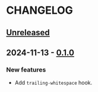 # CHANGELOG

## [Unreleased]

## 2024-11-13 - [0.1.0]

### New features

- Add `trailing-whitespace` hook.

[Unreleased]: https://github.com/pre-commit-bin/pre-commit-bin-hooks/compare/v0.1.0...main
[0.1.0]: https://github.com/pre-commit-bin/pre-commit-bin-hooks/compare/77e4b9bd...340da045
